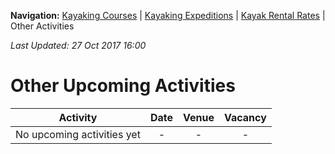 **Navigation:** [Kayaking Courses](index) &#124; [Kayaking Expeditions](expedition) &#124; [Kayak Rental Rates](rental) &#124; Other Activities

_Last Updated: 27 Oct 2017 16:00_
# Other Upcoming Activities

Activity | Date | Venue | Vacancy
:---:|:---:|:---:|:---:
No upcoming activities yet|-|-|- 

